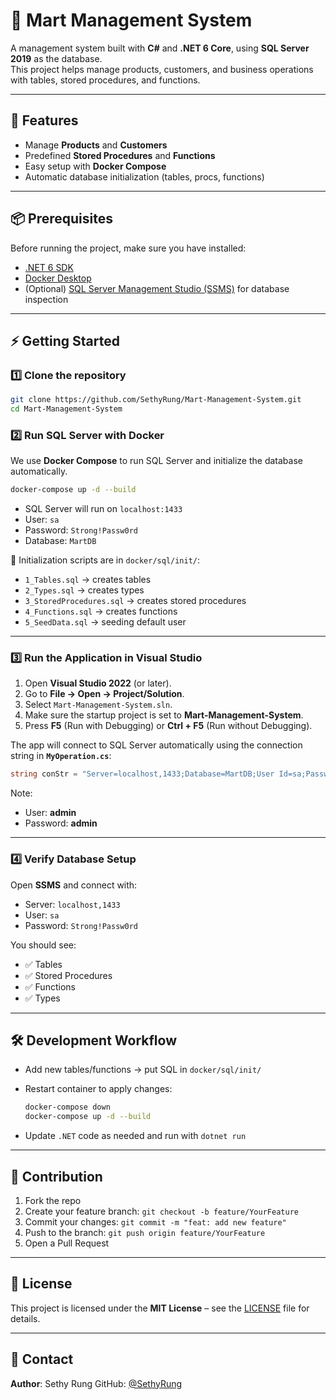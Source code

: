 # 🛒 Mart Management System

A management system built with **C#** and **.NET 6 Core**, using **SQL Server 2019** as the database.  
This project helps manage products, customers, and business operations with tables, stored procedures, and functions.

---

## 🚀 Features

- Manage **Products** and **Customers**
- Predefined **Stored Procedures** and **Functions**
- Easy setup with **Docker Compose**
- Automatic database initialization (tables, procs, functions)

---

## 📦 Prerequisites

Before running the project, make sure you have installed:

- [.NET 6 SDK](https://dotnet.microsoft.com/download/dotnet/6.0)
- [Docker Desktop](https://www.docker.com/products/docker-desktop/)
- (Optional) [SQL Server Management Studio (SSMS)](https://aka.ms/ssmsfullsetup) for database inspection

---

## ⚡ Getting Started

### 1️⃣ Clone the repository

```bash
git clone https://github.com/SethyRung/Mart-Management-System.git
cd Mart-Management-System
```

### 2️⃣ Run SQL Server with Docker

We use **Docker Compose** to run SQL Server and initialize the database automatically.

```bash
docker-compose up -d --build
```

- SQL Server will run on `localhost:1433`
- User: `sa`
- Password: `Strong!Passw0rd`
- Database: `MartDB`

📂 Initialization scripts are in `docker/sql/init/`:

- `1_Tables.sql` → creates tables
- `2_Types.sql` → creates types
- `3_StoredProcedures.sql` → creates stored procedures
- `4_Functions.sql` → creates functions
- `5_SeedData.sql` → seeding default user

---

### 3️⃣ Run the Application in Visual Studio

1. Open **Visual Studio 2022** (or later).
2. Go to **File → Open → Project/Solution**.
3. Select `Mart-Management-System.sln`.
4. Make sure the startup project is set to **Mart-Management-System**.
5. Press **F5** (Run with Debugging) or **Ctrl + F5** (Run without Debugging).

The app will connect to SQL Server automatically using the connection string in **`MyOperation.cs`**:

```cs
string conStr = "Server=localhost,1433;Database=MartDB;User Id=sa;Password=Strong!Passw0rd;"
```

Note: 
  - User: **admin**
  - Password: **admin**

---

### 4️⃣ Verify Database Setup

Open **SSMS** and connect with:

- Server: `localhost,1433`
- User: `sa`
- Password: `Strong!Passw0rd`

You should see:

- ✅ Tables
- ✅ Stored Procedures
- ✅ Functions
- ✅ Types

---

## 🛠️ Development Workflow

- Add new tables/functions → put SQL in `docker/sql/init/`
- Restart container to apply changes:

  ```bash
  docker-compose down
  docker-compose up -d --build
  ```

- Update `.NET` code as needed and run with `dotnet run`

---

## 🤝 Contribution

1. Fork the repo
2. Create your feature branch: `git checkout -b feature/YourFeature`
3. Commit your changes: `git commit -m "feat: add new feature"`
4. Push to the branch: `git push origin feature/YourFeature`
5. Open a Pull Request

---

## 📜 License

This project is licensed under the **MIT License** – see the [LICENSE](LICENSE) file for details.

---

## 📧 Contact

**Author**: Sethy Rung
GitHub: [@SethyRung](https://github.com/SethyRung)
